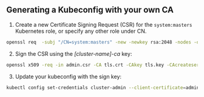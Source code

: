 ## Generating a Kubeconfig with your own CA

1. Create a new Certificate Signing Request (CSR) for the `system:masters` Kubernetes role, or specify any other role under CN.
```bash
openssl req  -subj "/CN=system:masters" -new -newkey rsa:2048 -nodes -out admin.csr -keyout admin.key  -out admin.csr
```
2. Sign the CSR using the *[cluster-name]-ca* key:
```bash
openssl x509 -req -in admin.csr -CA tls.crt -CAkey tls.key -CAcreateserial -out admin.crt -days 5 -sha256
```
3. Update your kubeconfig with the sign key:
```bash
kubectl config set-credentials cluster-admin --client-certificate=admin.crt --client-key=admin.key --embed-certs=true
```
